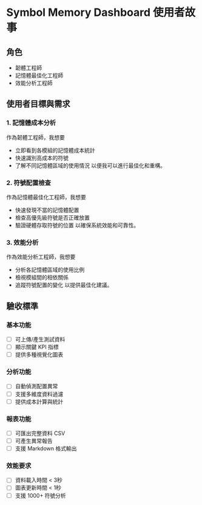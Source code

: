 # Symbol Memory Dashboard 使用者故事

## 角色
- 韌體工程師
- 記憶體最佳化工程師
- 效能分析工程師

## 使用者目標與需求

### 1. 記憶體成本分析
作為韌體工程師，我想要
- 立即看到各模組的記憶體成本統計
- 快速識別高成本的符號
- 了解不同記憶體區域的使用情況
以便我可以進行最佳化和重構。

### 2. 符號配置檢查
作為記憶體最佳化工程師，我想要
- 快速發現不當的記憶體配置
- 檢查高優先級符號是否正確放置
- 驗證硬體存取符號的位置
以確保系統效能和可靠性。

### 3. 效能分析
作為效能分析工程師，我想要
- 分析各記憶體區域的使用比例
- 檢視模組間的相依關係
- 追蹤符號配置的變化
以提供最佳化建議。

## 驗收標準

### 基本功能
- [ ] 可上傳/產生測試資料
- [ ] 顯示關鍵 KPI 指標
- [ ] 提供多種視覺化圖表

### 分析功能
- [ ] 自動偵測配置異常
- [ ] 支援多維度資料過濾
- [ ] 提供成本計算與統計

### 報表功能
- [ ] 可匯出完整資料 CSV
- [ ] 可產生異常報告
- [ ] 支援 Markdown 格式輸出

### 效能要求
- [ ] 資料載入時間 < 3秒
- [ ] 圖表更新時間 < 1秒
- [ ] 支援 1000+ 符號分析